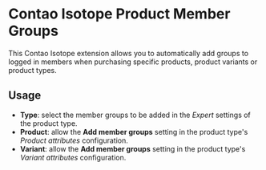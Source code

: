 Contao Isotope Product Member Groups
====================================

This Contao Isotope extension allows you to automatically add groups to logged in members when purchasing specific
products, product variants or product types.

## Usage

* __Type__: select the member groups to be added in the _Expert_ settings of the product type.
* __Product__: allow the __Add member groups__ setting in the product type's _Product attributes_ configuration.
* __Variant__: allow the __Add member groups__ setting in the product type's _Variant attributes_ configuration.
